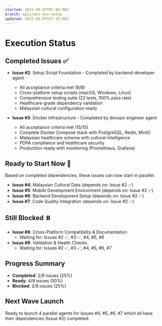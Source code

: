 ```yaml
---
started: 2025-09-07T07:00:00Z
branch: epic/dev-env-setup
updated: 2025-09-07T07:15:00Z
---
```


# Execution Status

## Completed Issues ✅
- **Issue #2**: Setup Script Foundation - Completed by backend-developer agent
  - All acceptance criteria met (8/8)
  - Cross-platform setup scripts (macOS, Windows, Linux)
  - Comprehensive testing suite (22 tests, 100% pass rate)
  - Healthcare-grade dependency validation
  - Malaysian cultural configuration ready

- **Issue #3**: Docker Infrastructure - Completed by devops-engineer agent  
  - All acceptance criteria met (15/15)
  - Complete Docker Compose stack with PostgreSQL, Redis, MinIO
  - Malaysian healthcare schema with cultural intelligence
  - PDPA compliance and healthcare security
  - Production-ready with monitoring (Prometheus, Grafana)

## Ready to Start Now 🚀
Based on completed dependencies, these issues can now start in parallel:

- **Issue #4**: Malaysian Cultural Data (depends on: Issue #2 ✅)
- **Issue #5**: Mobile Development Environment (depends on: Issue #2 ✅)  
- **Issue #6**: Backend Development Setup (depends on: Issue #2 ✅)
- **Issue #7**: Code Quality Integration (depends on: Issue #2 ✅)

## Still Blocked ⏸️
- **Issue #8**: Cross-Platform Compatibility & Documentation 
  - Waiting for: Issues #2 ✅, #3 ✅, #4, #5, #6
- **Issue #9**: Validation & Health Checks
  - Waiting for: Issues #2 ✅, #3 ✅, #4, #5, #6, #7

## Progress Summary
- **Completed**: 2/8 issues (25%)
- **Ready**: 4/8 issues (50%)  
- **Blocked**: 2/8 issues (25%)

## Next Wave Launch
Ready to launch 4 parallel agents for Issues #4, #5, #6, #7 which all have their dependencies (Issue #2) completed.